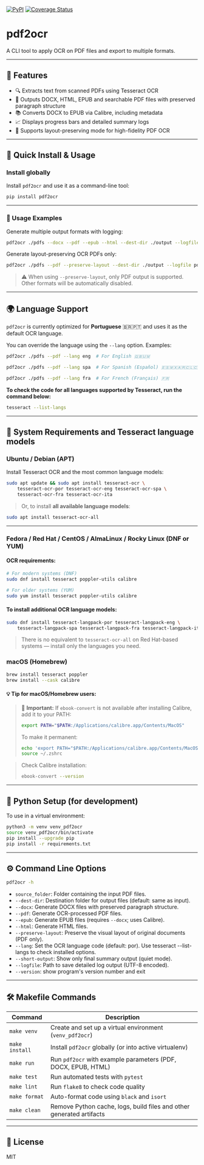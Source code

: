 [![PyPI](https://img.shields.io/pypi/v/pdf2ocr)](https://pypi.org/project/pdf2ocr/)
[![Coverage Status](https://img.shields.io/badge/coverage-90%25-brightgreen)](https://github.com/rdantassilva/pdf2ocr)

# pdf2ocr

A CLI tool to apply OCR on PDF files and export to multiple formats.

---

## 📄 Features

- 🔍 Extracts text from scanned PDFs using Tesseract OCR
- 📘 Outputs DOCX, HTML, EPUB and searchable PDF files with preserved paragraph structure
- 📚 Converts DOCX to EPUB via Calibre, including metadata
- 📈 Displays progress bars and detailed summary logs
- 📂 Supports layout-preserving mode for high-fidelity PDF OCR

---

## 🚀 Quick Install & Usage

### Install globally

Install `pdf2ocr` and use it as a command-line tool:

```bash
pip install pdf2ocr 
```
---
### 📌 Usage Examples

Generate multiple output formats with logging:

```bash
pdf2ocr ./pdfs --docx --pdf --epub --html --dest-dir ./output --logfile pdf2ocr.log
```

Generate layout-preserving OCR PDFs only:

```bash
pdf2ocr ./pdfs --pdf --preserve-layout --dest-dir ./output --logfile pdf2ocr.log
```

> ⚠️ When using `--preserve-layout`, only PDF output is supported. Other formats will be automatically disabled.

---


## 🌍 Language Support

`pdf2ocr` is currently optimized for **Portuguese** 🇧🇷🇵🇹 and uses it as the default OCR language.

You can override the language using the `--lang` option. Examples:

```bash
pdf2ocr ./pdfs --pdf --lang eng  # For English 🇬🇧🇺🇲
```

```bash
pdf2ocr ./pdfs --pdf --lang spa  # For Spanish (Español) 🇪🇸🇲🇽🇦🇷🇨🇱🇨🇴
```

```bash
pdf2ocr ./pdfs --pdf --lang fra  # For French (Français) 🇫🇷
```

**To check the code for all languages supported by Tesseract, run the command below:**
```bash
tesseract --list-langs
```

---

## 🧱 System Requirements and Tesseract language models

### Ubuntu / Debian (APT)

Install Tesseract OCR and the most common language models:

```bash
sudo apt update && sudo apt install tesseract-ocr \
    tesseract-ocr-por tesseract-ocr-eng tesseract-ocr-spa \
    tesseract-ocr-fra tesseract-ocr-ita
```

> Or, to install **all available language models**:

```bash
sudo apt install tesseract-ocr-all
```

---

### Fedora / Red Hat / CentOS / AlmaLinux / Rocky Linux (DNF or YUM)

#### OCR requirements:

```bash
# For modern systems (DNF)
sudo dnf install tesseract poppler-utils calibre

# For older systems (YUM)
sudo yum install tesseract poppler-utils calibre
```

#### To install additional OCR language models:

```bash
sudo dnf install tesseract-langpack-por tesseract-langpack-eng \
    tesseract-langpack-spa tesseract-langpack-fra tesseract-langpack-ita
```

> There is no equivalent to `tesseract-ocr-all` on Red Hat-based systems — install only the languages you need.

### macOS (Homebrew)

```bash
brew install tesseract poppler
brew install --cask calibre
```

#### 💡 Tip for macOS/Homebrew users:

> 📌 **Important:** If `ebook-convert` is not available after installing Calibre, add it to your PATH:
>
> ```bash
> export PATH="$PATH:/Applications/calibre.app/Contents/MacOS"
> ```
>
> To make it permanent:
>
> ```bash
> echo 'export PATH="$PATH:/Applications/calibre.app/Contents/MacOS"' >> ~/.zshrc
> source ~/.zshrc
> ```

> Check Calibre installation:
> 
> ```bash
> ebook-convert --version
> ```

---

## 🐍 Python Setup (for development)

To use in a virtual environment:

```bash
python3 -m venv venv_pdf2ocr
source venv_pdf2ocr/bin/activate
pip install --upgrade pip
pip install -r requirements.txt
```

---

## ⚙️ Command Line Options

```bash
pdf2ocr -h
```

- `source_folder`: Folder containing the input PDF files.
- `--dest-dir`: Destination folder for output files (default: same as input).
- `--docx`: Generate DOCX files with preserved paragraph structure.
- `--pdf`: Generate OCR-processed PDF files.
- `--epub`: Generate EPUB files (requires `--docx`; uses Calibre).
- `--html`: Generate HTML files.
- `--preserve-layout`: Preserve the visual layout of original documents (PDF only).
- `--lang`: Set the OCR language code (default: por). Use tesseract --list-langs to check installed options.
- `--short-output`: Show only final summary output (quiet mode).
- `--logfile`: Path to save detailed log output (UTF-8 encoded).
- `--version`: show program's version number and exit

---

## 🛠️ Makefile Commands

| Command         | Description                                                                 |
|-----------------|-----------------------------------------------------------------------------|
| `make venv`     | Create and set up a virtual environment (`venv_pdf2ocr`)                    |
| `make install`  | Install `pdf2ocr` globally (or into active virtualenv)                      |
| `make run`      | Run `pdf2ocr` with example parameters (PDF, DOCX, EPUB, HTML)               |
| `make test`     | Run automated tests with `pytest`                                           |
| `make lint`     | Run `flake8` to check code quality                                          |
| `make format`   | Auto-format code using `black` and `isort`                                  |
| `make clean`    | Remove Python cache, logs, build files and other generated artifacts        |

---

## 📄 License

MIT
